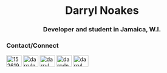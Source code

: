 <h1 align="center">Darryl Noakes</h1>
<h3 align="center">Developer and student in Jamaica, W.I.</h3>

<h3 align="left">Contact/Connect</h3>
<p align="left">
  <a href="https://stackoverflow.com/users/15261914" target="blank"><img align="center" src="https://raw.githubusercontent.com/rahuldkjain/github-profile-readme-generator/master/src/images/icons/Social/stack-overflow.svg" alt="15261914" height="30" width="40" /></a>
  <a href="https://dev.to/darrylnoakes" target="blank"><img align="center" src="https://raw.githubusercontent.com/rahuldkjain/github-profile-readme-generator/master/src/images/icons/Social/devto.svg" alt="darrylnoakes" height="30" width="40" /></a>
  <a href="https://twitter.com/darryl_noakes" target="blank"><img align="center" src="https://raw.githubusercontent.com/rahuldkjain/github-profile-readme-generator/master/src/images/icons/Social/twitter.svg" alt="darryl_noakes" height="30" width="40" /></a>
  <a href="https://codepen.io/darrylnoakes" target="blank"><img align="center" src="https://raw.githubusercontent.com/rahuldkjain/github-profile-readme-generator/master/src/images/icons/Social/codepen.svg" alt="darrylnoakes" height="30" width="40" /></a>
  <a href="https://codesandbox.com/darryl_noakes" target="blank"><img align="center" src="https://raw.githubusercontent.com/rahuldkjain/github-profile-readme-generator/master/src/images/icons/Social/codesandbox.svg" alt="darryl_noakes" height="30" width="40" /></a>
</p>
